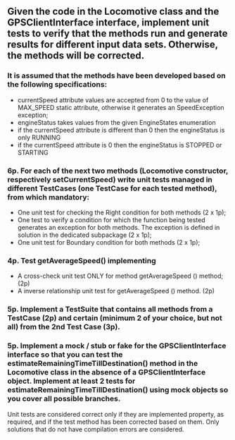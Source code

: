 ## Given the code in the Locomotive class and the GPSClientInterface interface, implement unit tests to verify that the methods run and generate results for different input data sets. Otherwise, the methods will be corrected.

### It is assumed that the methods have been developed based on the following specifications:
- currentSpeed attribute values are accepted from 0 to the value of MAX_SPEED static attribute, otherwise it generates an SpeedException exception;
- engineStatus takes values from the given EngineStates enumeration
- if the currentSpeed attribute is different than 0 then the engineStatus is only RUNNING
- if the currentSpeed attribute is 0 then the engineStatus is STOPPED or STARTING

### 6p. For each of the next two methods (Locomotive constructor, respectively setCurrentSpeed) write unit tests managed in different TestCases (one TestCase for each tested method), from which mandatory:
- One unit test for checking the Right condition for both methods (2 x 1p);
- One test to verify a condition for which the function being tested generates an exception for both methods. The exception is defined in solution in the dedicated subpackage (2 x 1p);
- One unit test for Boundary condition for both methods (2 x 1p);

### 4p. Test getAverageSpeed() implementing 
- A cross-check unit test ONLY for method getAverageSpeed () method; (2p)
- A inverse relationship unit test for getAverageSpeed () method. (2p)

### 5p. Implement a TestSuite that contains all methods from a TestCase (2p) and certain (minimum 2 of your choice, but not all) from the 2nd Test Case (3p).
### 5p. Implement a mock / stub or fake for the GPSClientInterface interface so that you can test the estimateRemainingTimeTillDestination() method in the Locomotive class in the absence of a GPSClientInterface object. Implement at least 2 tests for estimateRemainingTimeTillDestination() using mock objects so you cover all possible branches.

Unit tests are considered correct only if they are implemented property, as required, and if the test method has been corrected based on them.
Only solutions that do not have compilation errors are considered.
